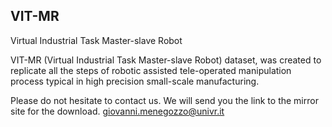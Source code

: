 ## VIT-MR

Virtual Industrial Task Master-slave Robot

VIT-MR (Virtual Industrial Task Master-slave Robot) dataset, was created to replicate all the steps of robotic
assisted tele-operated manipulation process typical in high precision small-scale manufacturing.

Please do not hesitate to contact us. We will send you the link to the mirror site for the download.
giovanni.menegozzo@univr.it